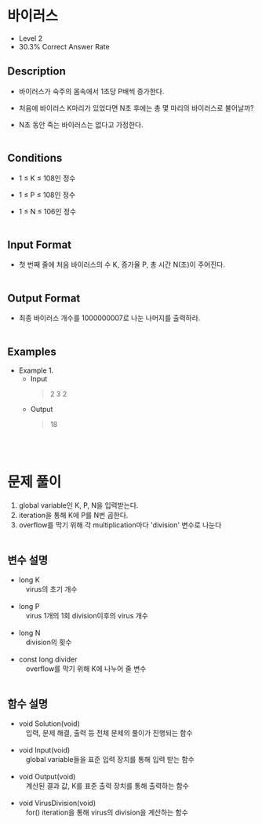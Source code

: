 # 바이러스
- Level 2
- 30.3% Correct Answer Rate

## Description

- 바이러스가 숙주의 몸속에서 1초당 P배씩 증가한다.

- 처음에 바이러스 K마리가 있었다면 N초 후에는 총 몇 마리의 바이러스로 불어날까?

- N초 동안 죽는 바이러스는 없다고 가정한다.
<br /><br />

## Conditions

- 1 ≤ K ≤ 108인 정수

- 1 ≤ P ≤ 108인 정수

- 1 ≤ N ≤ 106인 정수
<br /><br />

## Input Format

- 첫 번째 줄에 처음 바이러스의 수 K, 증가율 P, 총 시간 N(초)이 주어진다.
<br /><br />

## Output Format
- 최종 바이러스 개수를 1000000007로 나눈 나머지를 출력하라.
<br /><br />

## Examples
- Example 1.
    - Input
        > 2 3 2
    - Output
        > 18

<br /><br />

# 문제 풀이
1. global variable인 K, P, N을 입력받는다.
2. iteration을 통해 K에 P를 N번 곱한다.
3. overflow를 막기 위해 각 multiplication마다 'division' 변수로 나눈다 <br /><br />

## 변수 설명
- long K  
    &emsp;virus의 초기 개수 <br /><br />
- long P  
    &emsp;virus 1개의 1회 division이후의 virus 개수 <br /><br />
- long N  
    &emsp;division의 횟수 <br /><br />
- const long divider  
    &emsp;overflow를 막기 위해 K에 나누어 줄 변수<br /><br />

## 함수 설명
- void Solution(void)  
    &emsp;입력, 문제 해결, 출력 등 전체 문제의 풀이가 진행되는 함수<br /><br />
- void Input(void)  
    &emsp;global variable들을 표준 입력 장치를 통해 입력 받는 함수<br /><br />
- void Output(void)  
    &emsp;계산된 결과 값, K를 표준 출력 장치를 통해 출력하는 함수<br /><br />
- void VirusDivision(void)  
    &emsp;for() iteration을 통해 virus의 division을 계산하는 함수<br /><br />
